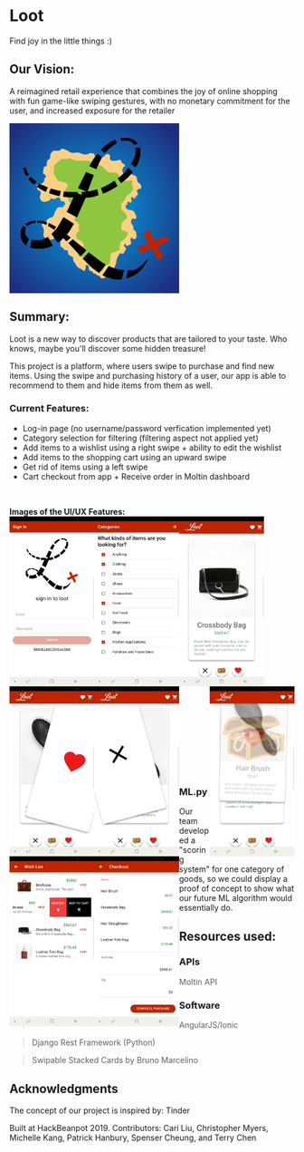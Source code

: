 # Loot
Find joy in the little things :)

## Our Vision: 
A reimagined retail experience that combines the joy of online shopping with fun game-like swiping gestures, with no monetary commitment for the user, and increased exposure for the retailer 
<br /> 

<img src = "https://github.com/scheung97/Loot/blob/master/Images/Logo.png" align = center width = 300 height = 300/>


## Summary: 
Loot is a new way to discover products that are tailored to your taste. Who knows, maybe you'll discover some hidden treasure! 

This project is a platform, where users swipe to purchase and find new items. Using the swipe and purchasing history of a user, our app is able to recommend to them and hide items from them as well. 

### Current Features: 
- Log-in page (no username/password verfication implemented yet)
- Category selection for filtering (filtering aspect not applied yet)
- Add items to a wishlist using a right swipe + ability to edit the wishlist
- Add items to the shopping cart using an upward swipe
- Get rid of items using a left swipe
- Cart checkout from app + Receive order in Moltin dashboard
 
 <br />
 
__Images of the UI/UX Features:__
<br /> 
<img src="https://github.com/scheung97/Loot/blob/master/Images/login-page.jpg" align = left width = 150 height = 300/>
<img src="https://github.com/scheung97/Loot/blob/master/Images/Categories.jpg" align = left width = 150 height = 300/>
<img src="https://github.com/scheung97/Loot/blob/master/Images/MainScreen.jpg" align = left width = 150 height = 300/>
<img src="https://github.com/scheung97/Loot/blob/master/Images/SwipeUP.jpg" align = right width = 150 height = 300/>
<img src="https://github.com/scheung97/Loot/blob/master/Images/SwipeRight.jpg" align = left width = 150 height = 300/>
<img src="https://github.com/scheung97/Loot/blob/master/Images/SwipeLeft.jpg" align = left width = 150 height = 300/>
<img src="https://github.com/scheung97/Loot/blob/master/Images/Wishlist.jpg"  align = left width = 150 height = 300/>
<img src="https://github.com/scheung97/Loot/blob/master/Images/CheckoutPage.jpg"  align = left width = 150 height = 300/>
<br /> <br /> <br /> <br /> <br /> <br /> <br /> <br /> <br /> <br /> <br /> <br /> <br /> <br /> <br /> <br /> <br /> <br /> <br /> <br /> <br /> <br /> <br /> <br /> <br /><br />

### ML.py 
Our team developed a "scoring system" for one category of goods, so we could display a proof of concept to show what our future ML algorithm would essentially do. 

## Resources used: 
### APIs
> Moltin API

### Software
> AngularJS/Ionic

> Django Rest Framework (Python)

> Swipable Stacked Cards by Bruno Marcelino


## Acknowledgments
The concept of our project is inspired by: Tinder

Built at HackBeanpot 2019.
Contributors: Cari Liu, Christopher Myers, Michelle Kang, Patrick Hanbury, Spenser Cheung, and Terry Chen
